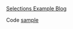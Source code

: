 [Selections Example Blog](https://www.d3indepth.com/selections/)

Code [sample](https://bl.ocks.org/d3indepth/961bb0efe94bde8b2b6fe2957ccb632f)